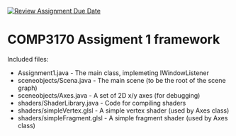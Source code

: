 [![Review Assignment Due Date](https://classroom.github.com/assets/deadline-readme-button-24ddc0f5d75046c5622901739e7c5dd533143b0c8e959d652212380cedb1ea36.svg)](https://classroom.github.com/a/yc4IU0um)
# COMP3170 Assigment 1 framework

Included files:
* Assignment1.java - The main class, implemeting IWindowListener
* sceneobjects/Scena.java - The main scene (to be the root of the scene graph)
* sceneobjects/Axes.java - A set of 2D x/y axes (for debugging)
* shaders/ShaderLibrary.java - Code for compiling shaders
* shaders/simpleVertex.glsl - A simple vertex shader (used by Axes class)
* shaders/simpleFragment.glsl - A simple fragment shader (used by Axes class)

